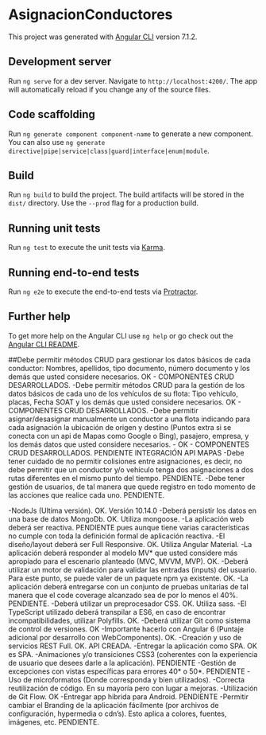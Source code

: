 # AsignacionConductores

This project was generated with [Angular CLI](https://github.com/angular/angular-cli) version 7.1.2.

## Development server

Run `ng serve` for a dev server. Navigate to `http://localhost:4200/`. The app will automatically reload if you change any of the source files.

## Code scaffolding

Run `ng generate component component-name` to generate a new component. You can also use `ng generate directive|pipe|service|class|guard|interface|enum|module`.

## Build

Run `ng build` to build the project. The build artifacts will be stored in the `dist/` directory. Use the `--prod` flag for a production build.

## Running unit tests

Run `ng test` to execute the unit tests via [Karma](https://karma-runner.github.io).

## Running end-to-end tests

Run `ng e2e` to execute the end-to-end tests via [Protractor](http://www.protractortest.org/).

## Further help

To get more help on the Angular CLI use `ng help` or go check out the [Angular CLI README](https://github.com/angular/angular-cli/blob/master/README.md).

##Debe permitir métodos CRUD para gestionar los datos básicos de cada conductor: Nombres, apellidos, tipo documento, número documento y los demás que usted considere necesarios. OK - COMPONENTES CRUD DESARROLLADOS.
-Debe permitir métodos CRUD para la gestión de los datos básicos de cada uno de los vehículos de su flota: Tipo vehículo, placas, Fecha SOAT y los demás que usted considere necesarios. OK - COMPONENTES CRUD DESARROLLADOS.
-Debe permitir asignar/desasignar manualmente un conductor a una flota indicando para cada asignación la ubicación de origen y destino (Puntos extra si se conecta con un api de Mapas como Google o Bing), pasajero, empresa, y los demás datos que usted considere necesarios. -  OK - COMPONENTES CRUD DESARROLLADOS.  PENDIENTE  INTEGRACIÓN API MAPAS
-Debe tener cuidado de no permitir colisiones entre asignaciones, es decir, no debe permitir que un conductor y/o vehículo tenga dos asignaciones a dos rutas diferentes en el mismo punto del tiempo. PENDIENTE.
-Debe tener gestión de usuarios, de tal manera que quede registro en todo momento de las acciones que realice cada uno. PENDIENTE.

-NodeJs (Ultima versión). OK. Versión 10.14.0
-Deberá persistir los datos en una base de datos MongoDb. OK. Utiliza mongoose.
-La aplicación web deberá ser reactiva. PENDIENTE pues aunque tiene varias características no cumple con toda la definición formal de aplicación reactiva.
-El diseño/layout deberá ser Full Responsive. OK. Utiliza Angular Material.
-La aplicación deberá responder al modelo MV* que usted considere más apropiado para el escenario planteado (MVC, MVVM, MVP). OK.
-Deberá utilizar un motor de validación para validar las entradas (inputs) del usuario. Para este punto, se puede valer de un paquete npm ya existente. OK.
-La aplicación deberá entregarse con un conjunto de pruebas unitarias de tal manera que el code coverage alcanzado sea de por lo menos el 40%. PENDIENTE.
-Deberá utilizar un preprocesador CSS. OK. Utiliza sass.
-El TypeScript utilizado deberá transpilar a ES6, en caso de encontrar incompatibilidades, utilizar Polyfills. OK.
-Deberá utilizar Git como sistema de control de versiones. OK
-Importante hacerlo con Angular 6 (Puntaje adicional por desarrollo con WebComponents). OK.
-Creación y uso de servicios REST Full. OK. API CREADA.
-Entregar la aplicación como SPA. OK es SPA.
-Animaciones y/o transiciones CSS3 (coherentes con la experiencia de usuario que desees darle a la aplicación). PENDIENTE
-Gestión de excepciones con vistas específicas para errores 40* o 50*.  PENDIENTE
-Uso de microformatos (Donde corresponda y bien utilizados). 
-Correcta reutilización de código. En su mayoría pero con lugar a mejoras.
-Utilización de Git Flow. OK
-Entregar app hibrida para Android. PENDIENTE
-Permitir cambiar el Branding de la aplicación fácilmente (por archivos de configuración, hypermedia o cdn’s). Esto aplica a colores, fuentes, imágenes, etc. PENDIENTE.



